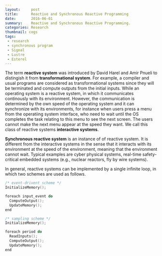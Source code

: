 ```yaml
---
layout:     post
title:      Reactive and Synchronous Reactive Programming
date:       2016-06-01
summary:    Reactive and Synchronous Reactive Programming.
categories: Research
thumbnail: cogs
tags:
 - research
 - synchronous program
 - Signal
 - Lustre
 - Esterel
---
```


The term __reactive system__ was introduced by David Harel and Amir Pnueli to distingish 
it from __transformational system__. For example, a compiler and usual programs are 
considered as transformational systems since they will be terminated and compute outputs 
from the initial inputs. While an operating system is a reactive system, in which it 
communicates continously with its environment. However, the communication is determined 
by the own speed of the operating system and it can synchronize with its environments, 
for instance when users press a menu from the operatiing system interface, who need to 
wait until the OS completes the task relating to this menu to see the next screen. The 
users cannot make the next menu appear at the speed they want. We call this class of 
reactive systems __interactive systems__. 

__Synchronous reactive system__ is an instance of of reactive system. It is different 
from the interactive systems in the sense that it interacts with its environment at the 
speed of the environment, meaning that the environment cannot wait. Typical examples 
are cyber physical systems, real-time safety-critical embedded systems (e.g., nuclear 
reactors, fly by wire systems).

In general, reactive systems can be implemented by a single infinite loop, in which two 
schemes are used as follows.

```c
/* event-drivent scheme */
InitializeMemory();

foreach input_event do
  ComputeOutput();
  UpdateMemory();
end

/* sampling scheme */
InitializeMemory();

foreach period do 
  ReadInputs();
  ComputeOutput();
  UpdateMemory();
end
```
